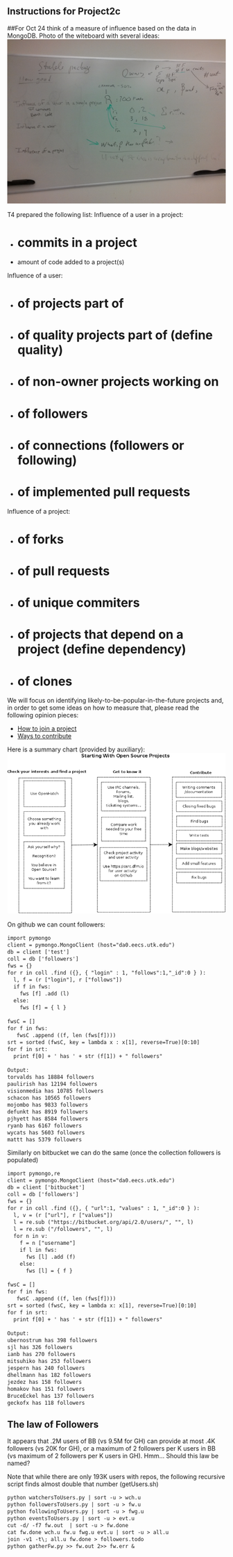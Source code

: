  Instructions for Project2c 
--------------------------

##For Oct 24 think of a measure of influence based on the data in MongoDB.
Photo of the witeboard with several ideas:
![WB](https://github.com/fdac/Project2/blob/master/WB.jpg "Measures of Influence")

T4 prepared the following list:
Influence of a user in a project:
- # commits in a project
- amount of code added to a project(s)

Influence of a user:
- # of projects part of
- # of quality projects part of (define quality)
- # of non-owner projects working on
- # of followers
- # of connections (followers or following)
- # of implemented pull requests

Influence of a project:
- # of forks
- # of pull requests
- # of unique commiters
- # of projects that depend on a project (define dependency)
- # of clones



We will focus on identifying likely-to-be-popular-in-the-future
projects and, in order to get some ideas on how to measure that, 
please read the following opinion pieces:
* [How to join a project](https://opensource.com/business/14/9/jump-into-open-source-project)
* [Ways to contribute](http://blog.smartbear.com/programming/14-ways-to-contribute-to-open-source-without-being-a-programming-genius-or-a-rock-star/)

Here is a  summary chart (provided by auxiliary):
![A summary chart](https://github.com/fdac/Project2/blob/master/OSS.png "Participating in OSS")

On github we can count followers:
```
import pymongo
client = pymongo.MongoClient (host="da0.eecs.utk.edu")
db = client ['test']
coll = db ['followers']
fws = {}
for r in coll .find ({}, { "login" : 1, "follows":1,"_id":0 } ):  
  l, f = (r ["login"], r ["follows"])
  if f in fws:
    fws [f] .add (l)
  else:
    fws [f] = { l }

fwsC = []
for f in fws:
   fwsC .append ((f, len (fws[f])))
srt = sorted (fwsC, key = lambda x : x[1], reverse=True)[0:10]
for f in srt:
  print f[0] + ' has ' + str (f[1]) + " followers" 

Output:
torvalds has 18884 followers
paulirish has 12194 followers
visionmedia has 10785 followers
schacon has 10565 followers
mojombo has 9833 followers
defunkt has 8919 followers
pjhyett has 8584 followers
ryanb has 6167 followers
wycats has 5603 followers
mattt has 5379 followers
```

Similarly on bitbucket we can do the same (once the collection followers is 
populated)
```
import pymongo,re
client = pymongo.MongoClient (host="da0.eecs.utk.edu")
db = client ['bitbucket']
coll = db ['followers']
fws = {}
for r in coll .find ({}, { "url":1, "values" : 1, "_id":0 } ):  
  l, v = (r ["url"], r ["values"])
  l = re.sub ("https://bitbucket.org/api/2.0/users/", "", l)
  l = re.sub ("/followers", "", l)
  for n in v:
    f = n ["username"]
    if l in fws:
      fws [l] .add (f)
    else:
      fws [l] = { f }

fwsC = []
for f in fws:
   fwsC .append ((f, len (fws[f])))
srt = sorted (fwsC, key = lambda x: x[1], reverse=True)[0:10]
for f in srt:
  print f[0] + ' has ' + str (f[1]) + " followers" 

Output:
ubernostrum has 398 followers
sjl has 326 followers
ianb has 270 followers
mitsuhiko has 253 followers
jespern has 240 followers
dhellmann has 182 followers
jezdez has 158 followers
homakov has 151 followers
BruceEckel has 137 followers
geckofx has 118 followers

```
## The law of Followers
It appears that .2M users of BB (vs 9.5M for GH)
can provide at most .4K followers (vs 20K for GH), or
a maximum of 2 followers per K users in BB (vs maximum of
2 followers per K users in GH). Hmm... Should this law be named?

Note that while there are  only 193K users with repos, the following 
recursive script finds almost double that number (getUsers.sh)
```
python watchersToUsers.py | sort -u > wch.u
python followersToUsers.py | sort -u > fw.u
python followingToUsers.py | sort -u > fwg.u
python eventsToUsers.py | sort -u > evt.u 
cut -d/ -f7 fw.out  | sort -u > fw.done
cat fw.done wch.u fw.u fwg.u evt.u | sort -u > all.u
join -v1 -t\; all.u fw.done > followers.todo
python gatherFw.py >> fw.out 2>> fw.err &
```

